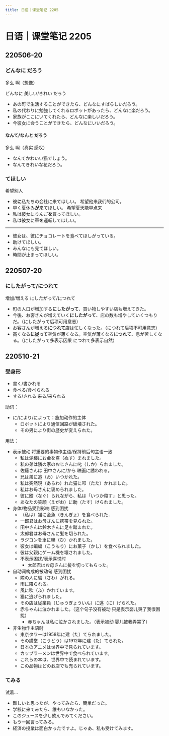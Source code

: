 ```yaml
---
title: 日语｜课堂笔记 2205
---
```


# 日语｜课堂笔记 2205

## 220506-20

### どんなに だろう

多么 啊（想像）

どんなに 美しい/きれい だろう

- あの町で生活することができたら、どんなにすばらしいだろう。
- 私の代わりに勉強してくれるロボットがあったら、どんなに楽だろう。
- 家族がここにいてくれたら、どんなに楽しいだろう。
- 今彼女に会うことができたら、どんなにいいだろう。

#### なんて/なんと だろう

多么 啊（真实 感叹）

- なんてかわいい猫でしょう。
- なんてきれいな花だろう。

### てほしい

希望别人

- 彼**に**私たちの会社に来てほしい。 希望他来我们的公司。
- 早く夏休み**が**来てほしい。 希望夏天能早点来
- 私は彼女にりんご**を**買ってほしい。
- 私は彼女に車**を**運転してほしい。

---

- 彼女は、彼にチョコレートを食べてほしがっている。
- 助けてほしい。
- みんなにも見てほしい。
- 時間が止まってほしい。

## 220507-20

### にしたがって/につれて

増加/増える にしたがって/につれて

- 町の人口が増加する**にしたがって**、買い物しやすい店も増えてきた。
- 今後、お客さんが増えていく**にしたがって**、店の数も増やしていくつもりだ。（にしたがって后项可用意志）
- お客さんが増える**につれて**店は忙しくなった。（につれて后项不可用意志）
- 高くなる**に従って**空気が薄くなる。空気が薄くなる**につれて**、息が苦しくなる。（にしたがって多表示因果 につれて多表示自然）

## 220510-21

### 受身形

- 書く/書かれる
- 食べる/食べられる
- する/される  来る/来られる

助词：

- に/により/によって：施加动作的主体
    - ロボットにより通信回路が破壊された。
    - その男により街の歴史が変えられた。

用法：

- 表示被动 将重要的事物作主语/保持前后句主语一致
    - 私は泥棒にお金を盗（ぬす）まれました。
    - 私の弟は隣の家のおじさんに叱（しか）られました。
    - 佐藤さんは 田中さんに/から 映画に誘われる。
    - 兄は弟に追（お）いつかれた。
    - 私は突然現（あらわ）れた猫に叩（たた）かれました。
    - 私はお母さんに褒められました。
    - 彼に殴（なぐ）られながら、私は「いつか殺す」と思った。
    - あなたの笑顔（えがお）に助（たす）けられました。
- 身体/物品受到影响 感到困扰
    - （私は）猫に金魚（きんぎょ）を食べられた．
    - 一郎君はお母さんに携帯を見られた。
    - 田中さんは鈴木さんに足を踏まれた。
    - 太郎君はお母さんに髪を切られた。
    - ラジコンを車に轢（ひ）かれました。
    - 彼女は蝙蝠（こうもり）にお菓子（かし）を食べられました。　
    - 彼は父親にゲーム機を壊されました。
    - 不表示困扰/表示喜悦时
        - 太郎君はお母さんに髪を切ってもらった。
- 自动词构成的被动句 感到困扰
    - 隣の人に騒（さわ）がれる。
    - 雨に降られる。
    - 風に吹（ふ）かれています。
    - 猫に逃げられました。
    - その店は従業員（じゅうぎょういん）に逃（に）げられた。
    - 赤ちゃんに泣かれました。（这个句子没有被动 只是表示婴儿哭了我很困扰）
        - 赤ちゃんは私に泣かされました。（表示被动 婴儿被我弄哭了）
- 非生物作主语时
    - 東京タワーは1958年に建（た）てられました。
    - その講堂（こうどう）は1912年に建（た）てられた。
    - 日本のアニメは世界中で見られています。
    - カップラーメンは世界中で食べられています。
    - これらの本は、世界中で読まれています。
    - この品物はどのお店でも売られています。

### てみる

试着...

- 難しいと思ったが、やってみたら、簡単だった。
- 学校に来てみたら、誰もいなかった。
- このジュースを少し飲んでみてください。
- もう一回言ってみろ。
- 経済の授業は面白かったですよ。じゃあ、私も受けてみます。

